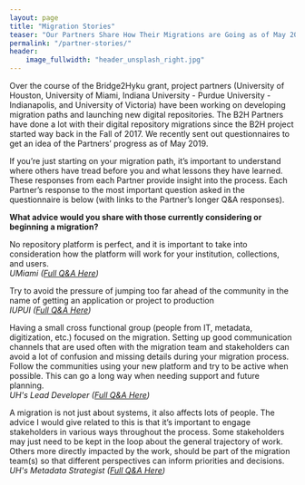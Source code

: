 ```yaml
---
layout: page
title: "Migration Stories"
teaser: "Our Partners Share How Their Migrations are Going as of May 2019"
permalink: "/partner-stories/"
header:
    image_fullwidth: "header_unsplash_right.jpg"
---
```

Over the course of the Bridge2Hyku grant, project partners (University of Houston, University of Miami, Indiana University - Purdue University - Indianapolis, and University of Victoria) have been working on developing migration paths and launching new digital repositories.
The B2H Partners have done a lot with their digital repository migrations since the B2H project started way back in the Fall of 2017. We recently sent out questionnaires to get an idea of the Partners’ progress as of May 2019.   

If you’re just starting on your migration path, it’s important to understand where others have tread before you and what lessons they have learned. These responses from each Partner provide insight into the process.  Each Partner’s response to the most important question asked in the questionnaire is below (with links to the Partner’s longer Q&A responses). 

**What advice would you share with those currently considering or beginning a migration?**

No repository platform is perfect, and it is important to take into consideration how the platform will work for your institution, collections, and users. <br>
*UMiami ([Full Q&A Here](/updates/miami-journey/))*

Try to avoid the pressure of jumping too far ahead of the community in the name of getting an application or project to production <br>
*IUPUI ([Full Q&A Here](/updates/iupui-journey/))*

Having a small cross functional group (people from IT, metadata, digitization, etc.) focused on the migration. Setting up good communication channels that are used often with the migration team and stakeholders can avoid a lot of confusion and missing details during your migration process. Follow the communities using your new platform and try to be active when possible. This can go a long way when needing support and future planning. <br>
*UH's Lead Developer ([Full Q&A Here](/updates/houston-it-journey/))*

A migration is not just about systems, it also affects lots of people. The advice I would give related to this is that it’s important to engage stakeholders in various ways throughout the process. Some stakeholders may just need to be kept in the loop about the general trajectory of work. Others more directly impacted by the work, should be part of the migration team(s) so that different perspectives can inform priorities and decisions. <br>
*UH's Metadata Strategist ([Full Q&A Here](/updates/houston-metadata-journey/))*
